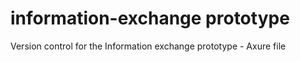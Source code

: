 # information-exchange prototype

Version control for the Information exchange prototype - Axure file
